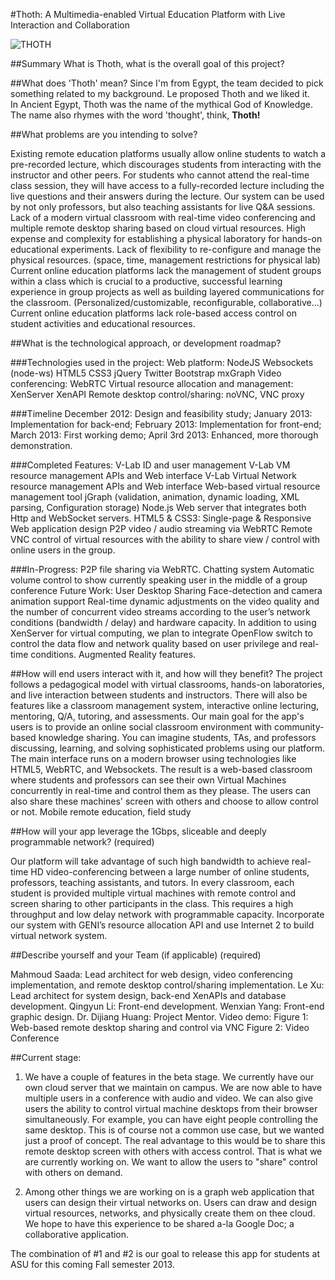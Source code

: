 #Thoth: A Multimedia-enabled Virtual Education Platform with Live Interaction and Collaboration

![THOTH](http://www.crystalinks.com/thothdaynight.jpg "Thoth")

##Summary
What is Thoth, what is the overall goal of this project?

##What does 'Thoth' mean?
Since I'm from Egypt, the team decided to pick something related to my background. Le proposed Thoth and we liked it.  
In Ancient Egypt, Thoth was the name of the mythical God of Knowledge. The name also rhymes with the word 'thought', think, **Thoth!**

##What problems are you intending to solve?

Existing remote education platforms usually allow online students to watch a pre-recorded lecture, which discourages students from interacting with the instructor and other peers. 
For students who cannot attend the real-time class session, they will have access to a fully-recorded lecture including the live questions and their answers during the lecture. Our system can be used by not only professors, but also teaching assistants for live Q&A sessions.
Lack of a modern virtual classroom with real-time video conferencing and multiple remote desktop sharing based on cloud virtual resources.
High expense and complexity for establishing a physical laboratory for hands-on educational experiments. Lack of flexibility to re-configure and manage the physical resources. (space, time, management restrictions for physical lab)
Current online education platforms lack the management of student groups within a class which is crucial to a productive, successful learning experience in group projects as well as building layered communications for the classroom. (Personalized/customizable, reconfigurable, collaborative...)
Current online education platforms lack role-based access control on student activities and educational resources.

##What is the technological approach, or development roadmap?

###Technologies used in the project:
Web platform:
NodeJS
Websockets (node-ws)
HTML5
CSS3
jQuery
Twitter Bootstrap
mxGraph
Video conferencing:
WebRTC
Virtual resource allocation and management:
XenServer
XenAPI
Remote desktop control/sharing:
noVNC, VNC proxy

###Timeline
December 2012: Design and feasibility study;
January 2013: Implementation for back-end;
February 2013: Implementation for front-end;
March 2013: First working demo;
April 3rd 2013: Enhanced, more thorough demonstration.

###Completed Features:
V-Lab ID and user management
V-Lab VM resource management APIs and Web interface
V-Lab Virtual Network resource management APIs and Web interface
Web-based virtual resource management tool jGraph (validation, animation, dynamic loading, XML parsing, Configuration storage)
Node.js Web server that integrates both Http and WebSocket servers. 
HTML5 & CSS3: Single-page & Responsive Web application design
P2P video / audio streaming via WebRTC
Remote VNC control of virtual resources with the ability to share view / control with online users in the group.

###In-Progress:
P2P file sharing via WebRTC.
Chatting system
Automatic volume control to show currently speaking user in the middle of a group conference
Future Work:
User Desktop Sharing
Face-detection and camera animation support
Real-time dynamic adjustments on the video quality and the number of concurrent video streams according to the user’s network conditions (bandwidth / delay) and hardware capacity.
In addition to using XenServer for virtual computing, we plan to integrate OpenFlow switch to control the data flow and network quality based on user privilege and real-time conditions.
Augmented Reality features.


##How will end users interact with it, and how will they benefit? 
The project follows a pedagogical model with virtual classrooms, hands-on laboratories, and live interaction between students and instructors. There will also be features like a classroom management system, interactive online lecturing, mentoring, Q/A, tutoring, and assessments. Our main goal for the app's users is to provide an online social classroom environment with community-based knowledge sharing. You can imagine students, TAs, and professors discussing, learning, and solving sophisticated problems using our platform.
The main interface runs on a modern browser using technologies like HTML5, WebRTC, and Websockets. The result is a web-based classroom where students and professors can see their own Virtual Machines concurrently in real-time and control them as they please. The users can also share these machines' screen with others and choose to allow control or not.
Mobile remote education, field study

##How will your app leverage the 1Gbps, sliceable and deeply programmable network? (required)

Our platform will take advantage of such high bandwidth to achieve real-time HD video-conferencing between a large number of online students, professors, teaching assistants, and tutors. 
In every classroom, each student is provided multiple virtual machines with remote control and screen sharing to other participants in the class. This requires a high throughput and low delay network with programmable capacity.
Incorporate our system with GENI’s resource allocation API and use Internet 2 to build virtual network system.

##Describe yourself and your Team (if applicable) (required)

Mahmoud Saada: Lead architect for web design, video conferencing implementation, and remote desktop control/sharing implementation. Le Xu: Lead architect for system design, back-end XenAPIs and database development. Qingyun Li: Front-end development. Wenxian Yang: Front-end graphic design. Dr. Dijiang Huang: Project Mentor.
Video demo:
Figure 1: Web-based remote desktop sharing and control via VNC
Figure 2: Video Conference


##Current stage:
1) We have a couple of features in the beta stage. We currently have our own cloud server that we maintain on campus.
We are now able to have multiple users in a conference with audio and video. We can also give users the ability to control virtual machine desktops from their browser simultaneously. For example, you can have eight people controlling the same desktop. This is of course not a common use case, but we wanted just a proof of concept. The real advantage to this would be to share this remote desktop screen with others with access control. That is what we are currently working on. We want to allow the users to "share" control with others on demand.

2) Among other things we are working on is a graph web application that users can design their virtual networks on. Users can draw and design virtual resources, networks, and physically create them on thee cloud. We hope to have this experience to be shared a-la Google Doc; a collaborative application.

The combination of #1 and #2 is our goal to release this app for students at ASU for this coming Fall semester 2013.
